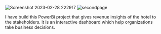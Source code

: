 ![Screenshot 2023-02-28 222917](https://user-images.githubusercontent.com/123532332/222715332-18287fae-14e6-4e82-9e38-fbfa064dd8df.png)
![secondpage](https://user-images.githubusercontent.com/123532332/222716008-d7f45b72-b841-47a5-bcba-7d575bf1b591.png)

I have build this PowerBi project that gives revenue insights of the hotel to the stakeholders. It is an interactive dashboard which help organizations take business decisions.
